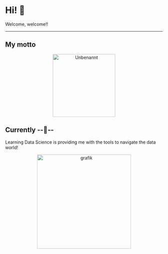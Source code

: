 # Hi!  👋
Welcome, welcome!!
_____________________________________________________________________________________________________________________________
<!--
**Fertor-res/Fertor-res** is a ✨ _special_ ✨ repository because its `README.md` (this file) appears on your GitHub profile.

Here are some ideas to get you started:

- 🔭 I’m currently working on ...
- 🌱 I’m currently learning ...
- 👯 I’m looking to collaborate on ...
- 🤔 I’m looking for help with ...
- 💬 Ask me about ...
- 📫 How to reach me: ...
- 😄 Pronouns: ...
- ⚡ Fun fact: ...
-->
## My motto

<p align="center">
  <img src="https://github.com/user-attachments/assets/a311acfe-868a-42b2-bc4e-9aa76944e88c" alt="Unbenannt" width="200">
</p>

## Currently --🌱-- 

Learning Data Science is providing me with the tools to navigate the data world!

<p align="center">
  <img src="https://github.com/user-attachments/assets/580f0ff5-096e-4d13-ba3b-0a56e6062346" alt="grafik" width="300">
	</p>




